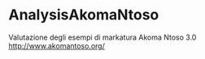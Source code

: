 # AnalysisAkomaNtoso

Valutazione degli esempi di markatura Akoma Ntoso 3.0 http://www.akomantoso.org/
